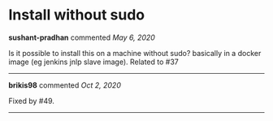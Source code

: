 # Install without sudo

**sushant-pradhan** commented *May 6, 2020*

Is it possible to install this on a machine without sudo? basically in a docker image (eg jenkins jnlp slave image). Related to #37 
<br />
***


**brikis98** commented *Oct 2, 2020*

Fixed by #49.
***

